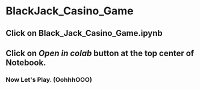 # BlackJack_Casino_Game
## Click on Black_Jack_Casino_Game.ipynb
## Click on *Open in colab* button at the top center of Notebook.
### Now Let's Play. (OohhhOOO)
